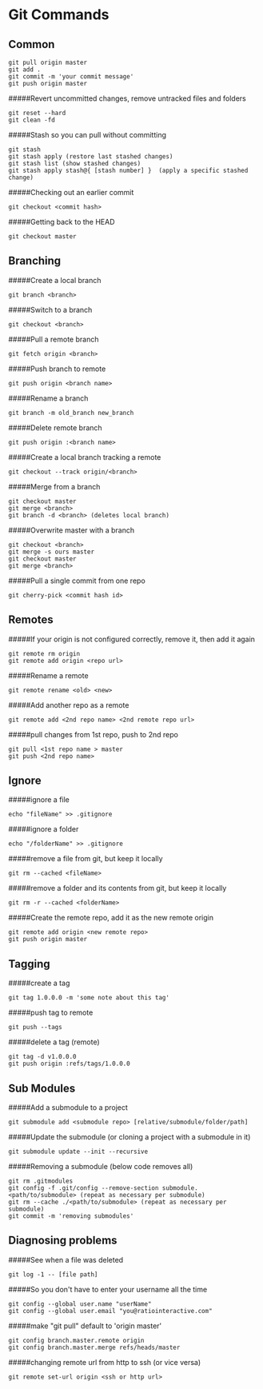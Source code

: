 Git Commands
=============

Common
----------

    git pull origin master
    git add .
    git commit -m 'your commit message'
    git push origin master

#####Revert uncommitted changes, remove untracked files and folders

    git reset --hard
    git clean -fd

#####Stash so you can pull without committing

    git stash
    git stash apply (restore last stashed changes)
    git stash list (show stashed changes)
    git stash apply stash@{ [stash number] }  (apply a specific stashed change)

#####Checking out an earlier commit

    git checkout <commit hash>

#####Getting back to the HEAD

    git checkout master


Branching
----------
#####Create a local branch

    git branch <branch>

#####Switch to a branch

    git checkout <branch>

#####Pull a remote branch

    git fetch origin <branch>

#####Push branch to remote

    git push origin <branch name>

#####Rename a branch

    git branch -m old_branch new_branch

#####Delete remote branch

    git push origin :<branch name>

#####Create a local branch tracking a remote

    git checkout --track origin/<branch>

#####Merge from a branch

    git checkout master
    git merge <branch>
    git branch -d <branch> (deletes local branch)

#####Overwrite master with a branch

    git checkout <branch>
    git merge -s ours master
    git checkout master
    git merge <branch>

#####Pull a single commit from one repo

    git cherry-pick <commit hash id>


Remotes
-----------------------
#####If your origin is not configured correctly, remove it, then add it again

    git remote rm origin
    git remote add origin <repo url>

#####Rename a remote

    git remote rename <old> <new>

#####Add another repo as a remote

    git remote add <2nd repo name> <2nd remote repo url>


#####pull changes from 1st repo, push to 2nd repo

    git pull <1st repo name > master
    git push <2nd repo name>


Ignore
-------------------------
#####ignore a file

    echo "fileName" >> .gitignore

#####ignore a folder

    echo "/folderName" >> .gitignore

#####remove a file from git, but keep it locally

    git rm --cached <fileName>

#####remove a folder and its contents from git, but keep it locally

    git rm -r --cached <folderName>


#####Create the remote repo, add it as the new remote origin 

    git remote add origin <new remote repo>
    git push origin master

Tagging
----------
#####create a tag

    git tag 1.0.0.0 -m 'some note about this tag'

#####push tag to remote

    git push --tags

#####delete a tag  (remote)

    git tag -d v1.0.0.0
    git push origin :refs/tags/1.0.0.0

Sub Modules
----------
#####Add a submodule to a project

    git submodule add <submodule repo> [relative/submodule/folder/path]

#####Update the submodule (or cloning a project with a submodule in it)

    git submodule update --init --recursive

#####Removing a submodule (below code removes all)

    git rm .gitmodules
    git config -f .git/config --remove-section submodule.<path/to/submodule> (repeat as necessary per submodule)
    git rm --cache ./<path/to/submodule> (repeat as necessary per submodule)
    git commit -m 'removing submodules'

Diagnosing problems
-------------------------
#####See when a file was deleted

    git log -1 -- [file path]

#####So you don't have to enter your username all the time

    git config --global user.name "userName"
    git config --global user.email "you@ratiointeractive.com"

#####make "git pull" default to 'origin master'

    git config branch.master.remote origin
    git config branch.master.merge refs/heads/master

#####changing remote url from http to ssh (or vice versa)

    git remote set-url origin <ssh or http url>
